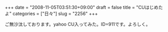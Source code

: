 +++
date = "2008-11-05T03:51:30+09:00"
draft = false
title = "CUはじめたよ"
categories = ["日々"]
slug = "2256"
+++

ご無沙汰しております。yahoo CU入ってみた。ID=911です。よろしく。
